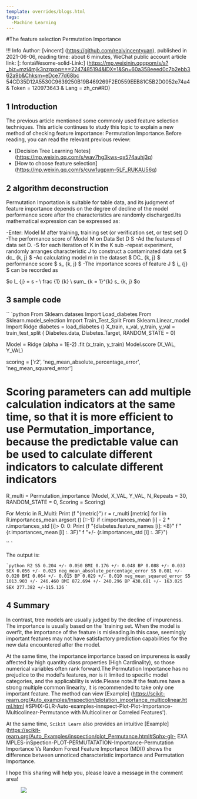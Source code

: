 ```yaml
---
template: overrides/blogs.html
tags:
  -Machine Learning
---
```


#The feature selection Permutation Importance

!!! Info
    Author: [vincent] (https://github.com/realvincentyuan), published in 2021-06-06, reading time: about 6 minutes, WeChat public account article link: [: fontaWesome-solid-Link:] (https://mp.weixinin.qqqpom/s/s?_biz=mzi4mjk3nzgxoq===2247485194&IDX=1&Sn=60a358eeed0c7b2ebb362a9b&Chksm=eDce77d68bc 54CD35D12A5530C9639250B19B469269F2E0559EEB81C5B2D0052e74a4 & Token = 120973643 & Lang = zh_cn#RD)


## 1 Introduction

The previous article mentioned some commonly used feature selection techniques. This article continues to study this topic to explain a new method of checking feature importance: Permutation Importance.Before reading, you can read the relevant previous review:

- [Decision Tree Learning Notes] (https://mp.weixin.qq.com/s/wav7hg3kws-qx574auhj3q)
- [How to choose feature selection] (https://mp.weixin.qq.com/s/cuw1ugpxm-5LF_RUKAU56q)

## 2 algorithm deconstruction

Permutation Importation is suitable for table data, and its judgment of feature importance depends on the degree of decline of the model performance score after the characteristics are randomly discharged.Its mathematical expression can be expressed as:

-Enter: Model M after training, training set (or verification set, or test set) D
-The performance score of Model M on Data Set D S
-Ad the features of data set D.
  -S for each iteration of K in the K sub -repeat experiment, randomly arranges characteristic J to construct a contaminated data set $ dc_ {k, j} $
  -Ac calculating model m in the dataset $ DC_ {k, j} $ performance score $ s_ {k, j} $
  -The importance scores of feature J $ i_ {j} $ can be recorded as

$o I_ {j} = s - \ frac {1} {k} \ sum_ {k = 1}^{k} s_ {k, j} $o

## 3 sample code

`` `python
From Sklearn.datases Import Load_diabetes
From Sklearn.model_selection Import Train_Test_Split
From Sklearn.Linear_model Import Ridge
diabetes = load_diabetes ()
X_train, x_val, y_train, y_val = train_test_split (
    Diabetes.data, Diabetes.Target, RANDOM_STATE = 0)

Model = Ridge (alpha = 1E-2) .fit (x_train, y_train)
Model.score (X_VAL, Y_VAL)


scoring = ['r2', 'neg_mean_absolute_percentage_error', 'neg_mean_squared_error']
# Scoring parameters can add multiple calculation indicators at the same time, so that it is more efficient to use Permutation_importance, because the predictable value can be used to calculate different indicators to calculate different indicators
R_multi = Permutation_importance (Model, X_VAL, Y_VAL, N_Repeats = 30, RANDOM_STATE = 0, Scoring = Scoring)

For Metric in R_Multi:
    Print (f "{metric}")
    r = r_multi [metric]
    for I in R.importances_mean.argsort () [::-1]:
        if r.importances_mean [i] - 2 * r.importances_std [i]> 0: 0:
            Print (f "{diabetes.feature_names [i]: <8}"
                  f "{r.importances_mean [i] :. 3F}"
                  f "+/- {r.importances_std [i] :. 3F}")

`` `

The output is:

`` `python
R2
  S5 0.204 +/- 0.050
  BMI 0.176 +/- 0.048
  BP 0.088 +/- 0.033
  SEX 0.056 +/- 0.023
neg_mean_absolute_percentage_error
  S5 0.081 +/- 0.020
  BMI 0.064 +/- 0.015
  BP 0.029 +/- 0.010
neg_mean_squared_error
  S5 1013.903 +/- 246.460
  BMI 872.694 +/- 240.296
  BP 438.681 +/- 163.025
  SEX 277.382 +/-115.126
`` `

## 4 Summary

In contrast, tree models are usually judged by the decline of impureness. The importance is usually based on the `training set. When the model is overfit, the importance of the feature is misleading.In this case, seemingly important features may not have satisfactory prediction capabilities for the new data encountered after the model.

At the same time, the importance importance based on impureness is easily affected by high quantity class properties (High Cardinality), so those numerical variables often rank forward.The Permutation Importance has no prejudice to the model's features, nor is it limited to specific model categories, and the applicability is wide.Please note.If the features have a strong multiple common linearity, it is recommended to take only one important feature. The method can view [Example] (https://scikit-rearn.org/Auto_examples/Inspection/plotation_importance_multicolinear.html.html #SPHX-GLR-Auto-examples-innspect-Plot-Plot-Importance-Multicolinear-Permutance with Multicoliner or Correled Features').

At the same time, `Scikit Learn` also provides an intuitive [Example] (https://scikit-rearn.org/Auto_Examples/inspection/plot_Permutance.html#Sphx-glr- EXA MPLES-inSpection-PLOT-PERMUTATATION-Importance-Permutation Importance Vs Random Forest Feature Importance (MDI)) shows the difference between unnoticed characteristic importance and Permutation Importance.

I hope this sharing will help you, please leave a message in the comment area!

<figure>
  <img src = "httts://cdn.jsdelivr.net/gh/bullettech2021/pics/2021-6-14/1623639526512-1080p%20hd)%20tail .png" widt "widt" widt "widt h = "500 " />
</Figure>